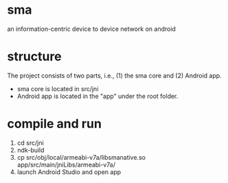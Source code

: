 # sma
an information-centric device to device network on android

# structure
The project consists of two parts, i.e., (1) the sma core and (2) Android app.

- sma core is located in src/jni
- Android app is located in the "app" under the root folder.

# compile and run
1. cd src/jni
2. ndk-build
3. cp src/obj/local/armeabi-v7a/libsmanative.so app/src/main/jniLibs/armeabi-v7a/
4. launch Android Studio and open app
